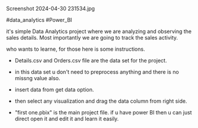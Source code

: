 Screenshot 2024-04-30 231534.jpg

#data_analytics #Power_BI

it's simple Data Analytics project where we are analyzing and observing the sales details. Most importantly we are going to track the sales activity.

who wants to learne, for those here is some instructions.
- Details.csv and Orders.csv file are the data set for the project.
- in this data set u don't need to preprocess anything and there is no missng value also.
- insert data from get data option.
- then select any visualization and drag the data column from right side.

- "first one.pbix" is the main project file. if u have power BI then u can just direct open it and edit it and learn it easily.
